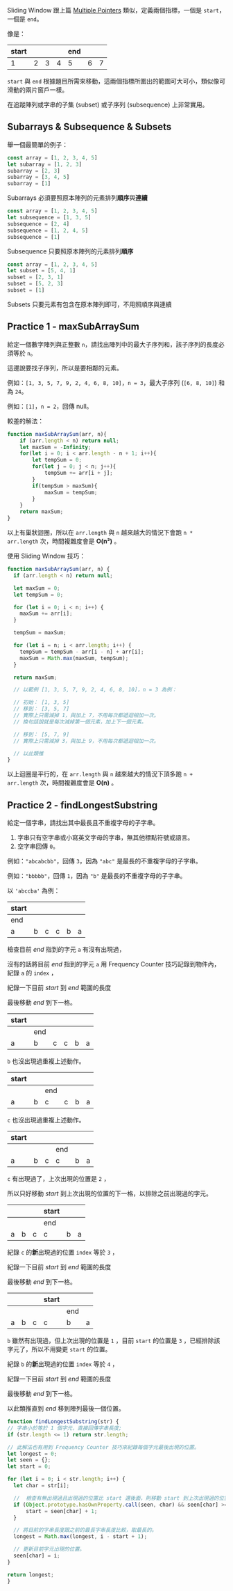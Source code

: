 <!-- Day 6 BO5-3 - Sliding Window -->

Sliding Window 跟上篇 [Multiple Pointers](https://ithelp.ithome.com.tw/articles/10294084) 類似，定義兩個指標，一個是 `start`，一個是 `end`。

像是：

| start |     |     |     | end |     |     |
| ----- | --- | --- | --- | --- | --- | --- |
| 1     | 2   | 3   | 4   | 5   | 6   | 7   |

`start` 與 `end` 根據題目所需來移動，這兩個指標所圍出的範圍可大可小，類似像可滑動的兩片窗戶一樣。

在追蹤陣列或字串的子集 (subset) 或子序列 (subsequence) 上非常實用。


## Subarrays & Subsequence & Subsets

舉一個最簡單的例子：
```js
const array = [1, 2, 3, 4, 5]
let subarray = [1, 2, 3]
subarray = [2, 3]
subarray = [3, 4, 5]
subarray = [1]
```
Subarrays 必須要照原本陣列的元素排列**順序**與**連續**

```js
const array = [1, 2, 3, 4, 5]
let subsequence = [1, 3, 5]
subsequence = [2, 4]
subsequence = [1, 2, 4, 5]
subsequence = [1]
```
Subsequence 只要照原本陣列的元素排列**順序**

```js
const array = [1, 2, 3, 4, 5]
let subset = [5, 4, 1]
subset = [2, 3, 1]
subset = [5, 2, 3]
subset = [1]
```
Subsets 只要元素有包含在原本陣列即可，不用照順序與連續

## Practice 1 - maxSubArraySum

給定一個數字陣列與正整數 `n`，請找出陣列中的最大子序列和，該子序列的長度必須等於 `n`。

這邊說要找子序列，所以是要相鄰的元素。

例如：`[1, 3, 5, 7, 9, 2, 4, 6, 8, 10]`，`n = 3`，最大子序列 (`[6, 8, 10]`) 和為 `24`。

例如：`[1]`，`n = 2`，回傳 null。

較差的解法：

```js
function maxSubArraySum(arr, n){
    if (arr.length < n) return null;
    let maxSum = -Infinity;
    for(let i = 0; i < arr.length - n + 1; i++){
        let tempSum = 0;
        for(let j = 0; j < n; j++){
            tempSum += arr[i + j];
        }
        if(tempSum > maxSum){
            maxSum = tempSum;
        }
    }
    return maxSum;
}
```

以上有巢狀迴圈，所以在 `arr.length` 與 `n` 越來越大的情況下會跑 `n * arr.length` 次，時間複雜度會是 **O(n²)** 。

使用 Sliding Window 技巧：

```js
function maxSubArraySum(arr, n) {
  if (arr.length < n) return null;

  let maxSum = 0;
  let tempSum = 0;

  for (let i = 0; i < n; i++) {
    maxSum += arr[i];
  }

  tempSum = maxSum;

  for (let i = n; i < arr.length; i++) {
    tempSum = tempSum - arr[i - n] + arr[i];
    maxSum = Math.max(maxSum, tempSum);
  }

  return maxSum;

  // 以範例 [1, 3, 5, 7, 9, 2, 4, 6, 8, 10]，n = 3 為例：

  // 初始： [1, 3, 5]
  // 移到： [3, 5, 7]
  // 實際上只需減掉 1，與加上 7，不用每次都遞迴相加一次。
  // 換句話說就是每次減掉第一個元素，加上下一個元素。

  // 移到： [5, 7, 9]
  // 實際上只需減掉 3，與加上 9，不用每次都遞迴相加一次。

  // 以此類推
}
```

以上迴圈是平行的，在 `arr.length` 與 `n` 越來越大的情況下頂多跑 `n + arr.length` 次，時間複雜度會是 **O(n)** 。

## Practice 2 - findLongestSubstring

給定一個字串，請找出其中最長且不重複字母的子字串。

1. 字串只有空字串或小寫英文字母的字串，無其他標點符號或語言。
2. 空字串回傳 `0`。

例如：`"abcabcbb"`，回傳 `3`，因為 `"abc"` 是最長的不重複字母的子字串。

例如：`"bbbbb"`，回傳 `1`，因為 `"b"` 是最長的不重複字母的子字串。

以 `'abccba'` 為例：

| start |     |     |     |     |     |
| ----- | --- | --- | --- | --- | --- |
| end   |     |     |     |     |     |
| a     | b   | c   | c   | b   | a   |

檢查目前 *end* 指到的字元 `a` 有沒有出現過，

沒有的話將目前 *end* 指到的字元 `a` 用 Frequency Counter 技巧記錄到物件內，紀錄 `a` 的 `index` ，

紀錄一下目前 *start* 到 *end* 範圍的長度

最後移動 *end* 到下一格。

| start |     |     |     |     |     |
| ----- | --- | --- | --- | --- | --- |
|       | end |     |     |     |     |
| a     | b   | c   | c   | b   | a   |

`b` 也沒出現過重複上述動作。

| start |     |     |     |     |     |
| ----- | --- | --- | --- | --- | --- |
|       |     | end |     |     |     |
| a     | b   | c   | c   | b   | a   |

`c` 也沒出現過重複上述動作。

| start |     |     |     |     |     |
| ----- | --- | --- | --- | --- | --- |
|       |     |     | end |     |     |
| a     | b   | c   | c   | b   | a   |

`c` 有出現過了，上次出現的位置是 `2` ，

所以只好移動 *start* 到上次出現的位置的下一格，以排除之前出現過的字元。

|     |     |     | start |     |     |
| --- | --- | --- | ----- | --- | --- |
|     |     |     | end   |     |     |
| a   | b   | c   | c     | b   | a   |

紀錄 `c` 的**新**出現過的位置 `index` 等於 `3` ，

紀錄一下目前 *start* 到 *end* 範圍的長度

最後移動 *end* 到下一格。

|     |     |     | start |     |     |
| --- | --- | --- | ----- | --- | --- |
|     |     |     |       | end |     |
| a   | b   | c   | c     | b   | a   |

`b` 雖然有出現過，但上次出現的位置是 `1` ，目前 `start` 的位置是 `3` ，已經排除該字元了，所以不用變更 `start` 的位置。

紀錄 `b` 的**新**出現過的位置 `index` 等於 `4` ，

紀錄一下目前 *start* 到 *end* 範圍的長度

最後移動 *end* 到下一格。

以此類推直到 *end* 移到陣列最後一個位置。

```js
function findLongestSubstring(str) {
// 字串小於等於 1 個字元，直接回傳字串長度;
if (str.length <= 1) return str.length;

// 此解法也有用到 Frequency Counter 技巧來紀錄每個字元最後出現的位置。
let longest = 0;
let seen = {};
let start = 0;

for (let i = 0; i < str.length; i++) {
  let char = str[i];

  //  檢查有無出現過且出現過的位置比 start 還後面，則移動 start 到上次出現過的位置的後一格
  if (Object.prototype.hasOwnProperty.call(seen, char) && seen[char] >= start) {
      start = seen[char] + 1;
  }

  // 將目前的字串長度跟之前的最長字串長度比較，取最長的。
  longest = Math.max(longest, i - start + 1);

  // 更新目前字元出現的位置。
  seen[char] = i;
}

return longest;
}
```
